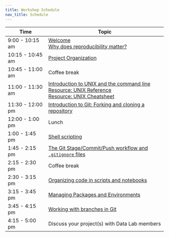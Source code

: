 ```yaml
---
title: Workshop Schedule
nav_title: Schedule
---
```


| Time | Topic | 
|------|---------|
| 9:00 - 10:15 am  | [Welcome](https://docs.google.com/presentation/d/1GgqWl6las6ekQtKLmPzJ8UD_cftIbJjDTS2gJpStcMQ/edit?usp=sharing) <br> [Why does reproducibility matter?](https://docs.google.com/presentation/d/1qfulAR4jD0KS7NfrLHpwT6SWl-7APBmqNnAwGpXX5oo/edit?usp=sharing) |
| 10:15 - 10:45 am | [Project Organization](https://docs.google.com/presentation/d/1ncqxXlC0-PGEK-yE7S-nDYnMPhrOUPbI95EJy283wCs/edit?usp=sharing) |
| 10:45 - 11:00 am | Coffee break | 
| 11:00 - 11:30 am | [Introduction to UNIX and the command line](https://docs.google.com/presentation/d/1WPXkItJZEUXMY20cLrdMXHiBC2PyunR14RUSDg4nfIc/edit?usp=sharing) <br> [Resource: UNIX Reference](./unix_reference.html) <br> [Resource: UNIX Cheatsheet](./unix_quick_reference.pdf) |
| 11:30 - 12:00 pm | [Introduction to Git; Forking and cloning a repository](https://docs.google.com/presentation/d/1eiGZA4PYBKJx5HDCo3UDOAB7q415gg96TehxilCHwlA/edit?usp=sharing) |
| 12:00 - 1:00 pm  | Lunch |
| 1:00 - 1:45 pm   | [Shell scripting](https://docs.google.com/presentation/d/1SDUyYVNgvDDRodVqmDQPVQ5wnjQesWfBTg0EAcdbcSo/edit?usp=sharing) |
| 1:45 - 2:15 pm   | [The Git Stage/Commit/Push workflow and `.gitignore` files](https://docs.google.com/presentation/d/1_YckNhAkp_82PKR6PGS5SdaKDgoueYVTXaPi5pQV9ik/edit?usp=sharing) |
| 2:15 - 2:30 pm   | Coffee break |
| 2:30 - 3:15 pm   | [Organizing code in scripts and notebooks](https://docs.google.com/presentation/d/1AJr6uQhwLnZfis1wNc_e2XY4XSMEuVscIfAsVgnM5Bk/edit?usp=sharing) |
| 3:15 - 3:45 pm   | [Managing Packages and Environments](https://docs.google.com/presentation/d/1GCbu2F6LeEPOu5DzDsTgwu1__9YDVydvPo911fBG1i0/edit?usp=sharing) |
| 3:45 - 4:15 pm | [Working with branches in Git](https://docs.google.com/presentation/d/1s7BSHgTSDuXIzI1ROS-JSneB6NXfQVWOec6lhc8eIWA/edit?usp=sharing) |
| 4:15 - 5:00 pm   | Discuss your project(s) with Data Lab members |
